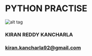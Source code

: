 # PYTHON PRACTISE

![alt tag](https://realpython.com/learn/python-first-steps/images/pythonlogo.jpg)

### KIRAN REDDY KANCHARLA

### kiran.kancharla92@gmail.com

